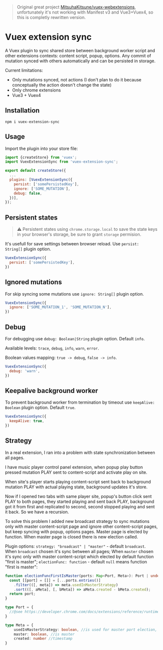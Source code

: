 > Original great project [MitsuhaKitsune/vuex-webextensions](https://github.com/MitsuhaKitsune/vuex-webextensions), unfortunately it's not working with Manifest v3 and Vue3+Vuex4, so this is completly rewritten version.

# Vuex extension sync

A Vuex plugin to sync shared store between background worker script and other extensions contexts: content script, popup, options. Any commit of mutation synced with others automatically and can be persisted in storage.

Current limitations:
* Only mutations synced, not actions (I don't plan to do it because conceptually the action doesn't change the state)
* Only chrome extensions
* Vue3 + Vuex4

## Installation

`npm i vuex-extension-sync`

## Usage

Import the plugin into your store file:

```javascript
import {createStore} from 'vuex';
import VuexExtensionSync from 'vuex-extension-sync';

export default createStore({
  ...
  plugins: [VuexExtensionSync({
    persist: ['somePersistedKey'],
    ignore: ['SOME_MUTATION'],
    debug: false,
  })],
});
```

## Persistent states

> ⚠ Persistent states using `chrome.storage.local` to save the state keys in your browser's storage, be sure to grant `storage` permision.

It's usefull for save settings between browser reload. Use `persist: String[]` plugin option.

```javascript
VuexExtensionSync({
  persist: ['somePersistedKey'],
})
```

## Ignored mutations 

For skip syncing some mutations use `ignore: String[]` plugin option. 

```javascript
VuexExtensionSync({
  ignore: ['SOME_MUTATION_1', 'SOME_MUTATION_N'],
})
```

## Debug 

For debugging use `debug: Boolean|String` plugin option. Default `info`.

Available levels: `trace`, `debug`, `info`, `warn`, `error`.

Boolean values mapping: `true -> debug`, `false -> info`.  

```javascript
VuexExtensionSync({
  debug: 'warn',
})
```

## Keepalive background worker

To prevent background worker from termination by timeout use `keepAlive: Boolean` plugin option. Default `true`.

```javascript
VuexExtensionSync({
  keepAlive: true,
})
```

## Strategy

In a real extension, I ran into a problem with state synchronization between all pages.

I have music player control panel extension, when popup play button pressed mutation PLAY sent to content-script and activate play on site.

When site's player starts playing content-script sent back to background mutation PLAY with actual playing state, background updates it's store.

Now if I opened two tabs with same player site, popup's button click sent PLAY to both pages, they started playing and sent back PLAY, background got it from first and replicated to second, second stopped playing and sent it back. So we have a recursion.

To solve this problem I added new broadcast strategy to sync mutations only with master content-script page and ignore other content-script pages, but keep syncing with popup, options pages. Master page is elected by function. When master page is closed there is new election called.

Plugin options:
`strategy: "broadcast" | "master"` - default `broadcast`.
When `broadcast` chosen it's sync between all pages;
When `master` chosen it's sync only with master content-script which elected by default function "first is master";
`electionFunc: function` - default `null` means function "first is master":

```typescript
function electionFuncFirstIsMaster(ports: Map<Port, Meta>): Port | undefined {
  const [[port] = []] = [...ports.entries()]
    .filter(([, meta]) => meta.usedInMasterStrategy)
    .sort(([, aMeta], [, bMeta]) => aMeta.created - bMeta.created);
  return port;
}

type Port = {
  //@see https://developer.chrome.com/docs/extensions/reference/runtime/#type-Port
}

type Meta = {
    usedInMasterStrategy: boolean, //is used for master port election, cs pages only 
    master: boolean, //is master
    created: number //timestamp
}
```

